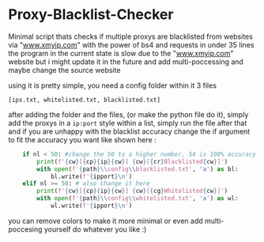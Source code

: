 # Proxy-Blacklist-Checker
Minimal script thats checks if multiple proxys are blacklisted from websites via "www.xmyip.com" with the power of bs4 and requests in under 35 lines
the program in the current state is slow due to the "www.xmyip.com" website but i might update it in the future and add multi-poccessing and maybe change the source website

using it is pretty simple, you need a config folder within it 3 files
```
[ips.txt, whitelisted.txt, blacklisted.txt]
```
after adding the folder and the files, (or make the python file do it), simply add the proxys in a ``ip:port`` style within a list, simply run the file after that and if you are unhappy with the blacklist accuracy change the if argument to fit the accuracy you want like shown here :
```py
    if nl < 50: #change the 50 to a higher number, 54 is 100% accuracy
        print(f'{cw}[{cp}{ip}{cw}] {cw}[{cr}Blacklisted{cw}]')
        with open(f'{path}\\config\\blacklisted.txt', 'a') as bl:
            bl.write(f'{ipport}\n')
    elif nl >= 50: # also change it here
        print(f'{cw}[{cp}{ip}{cw}] {cw}[{cg}Whitelisted{cw}]')
        with open(f'{path}\\config\\whitelisted.txt', 'a') as wl:
            wl.write(f'{ipport}\n')
```
you can remove colors to make it more minimal or even add multi-poccesing yourself do whatever you like :)
